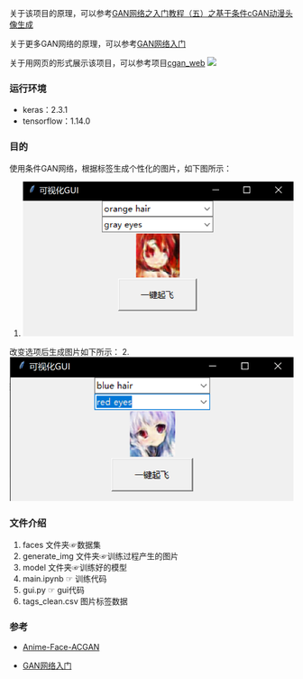 关于该项目的原理，可以参考[GAN网络之入门教程（五）之基于条件cGAN动漫头像生成](https://www.cnblogs.com/xiaohuiduan/p/13791700.html)

关于更多GAN网络的原理，可以参考[GAN网络入门](https://www.cnblogs.com/xiaohuiduan/category/1799415.html)

关于用网页的形式展示该项目，可以参考项目[cgan_web](https://github.com/xiaohuiduan/cgan_web)
![](https://user-images.githubusercontent.com/40485068/135795600-f9b3f743-346b-404a-a254-7401db7b8b66.png)

### 运行环境

- keras：2.3.1
- tensorflow：1.14.0

### 目的

使用条件GAN网络，根据标签生成个性化的图片，如下图所示：

1.  ![](readme_img/1.png)

改变选项后生成图片如下所示：
2.  ![](readme_img/2.png)

### 文件介绍

1. faces 文件夹☞数据集
2. generate_img 文件夹☞训练过程产生的图片
3. model 文件夹☞训练好的模型
4. main.ipynb ☞ 训练代码 
5. gui.py ☞ gui代码
6. tags_clean.csv 图片标签数据


### 参考

- [Anime-Face-ACGAN](https://github.com/CryoliteZ/Anime-Face-ACGAN)

- [GAN网络入门](https://www.cnblogs.com/xiaohuiduan/category/1799415.html)

